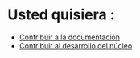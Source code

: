 # Usted quisiera :

- [Contribuir a la documentación](/es_ES/contribute/doc)
- [Contribuir al desarrollo del núcleo](/es_ES/contribute/core)